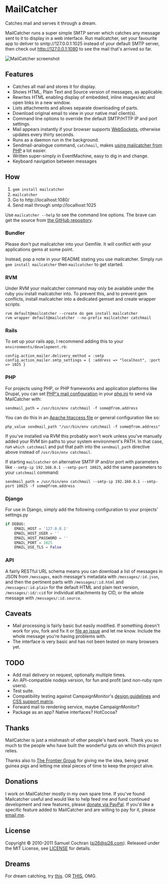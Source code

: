 # MailCatcher

Catches mail and serves it through a dream.

MailCatcher runs a super simple SMTP server which catches any message sent to it to display in a web interface. Run mailcatcher, set your favourite app to deliver to smtp://127.0.0.1:1025 instead of your default SMTP server, then check out http://127.0.0.1:1080 to see the mail that's arrived so far.

![MailCatcher screenshot](http://f.cl.ly/items/3w2T1p0F3g003b2i1F2z/Screen%20shot%202011-06-23%20at%2011.39.03%20PM.png)

## Features

* Catches all mail and stores it for display.
* Shows HTML, Plain Text and Source version of messages, as applicable.
* Rewrites HTML enabling display of embedded, inline images/etc and open links in a new window.
* Lists attachments and allows separate downloading of parts.
* Download original email to view in your native mail client(s).
* Command line options to override the default SMTP/HTTP IP and port settings.
* Mail appears instantly if your browser supports [WebSockets][websockets], otherwise updates every thirty seconds.
* Runs as a daemon run in the background.
* Sendmail-analogue command, `catchmail`, makes [using mailcatcher from PHP][withphp] a lot easier.
* Written super-simply in EventMachine, easy to dig in and change.
* Keyboard navigation between messages

## How

1. `gem install mailcatcher`
2. `mailcatcher`
3. Go to http://localhost:1080/
4. Send mail through smtp://localhost:1025

Use `mailcatcher --help` to see the command line options. The brave can get the source from [the GitHub repository][mailcatcher-github].

### Bundler

Please don't put mailcatcher into your Gemfile. It will conflict with your applications gems at some point.

Instead, pop a note in your README stating you use mailcatcher. Simply run `gem install mailcatcher` then `mailcatcher` to get started.

### RVM

Under RVM your mailcatcher command may only be available under the ruby you install mailcatcher into. To prevent this, and to prevent gem conflicts, install mailcatcher into a dedicated gemset and create wrapper scripts:

    rvm default@mailcatcher --create do gem install mailcatcher
    rvm wrapper default@mailcatcher --no-prefix mailcatcher catchmail

### Rails

To set up your rails app, I recommend adding this to your `environments/development.rb`:

    config.action_mailer.delivery_method = :smtp
    config.action_mailer.smtp_settings = { :address => "localhost", :port => 1025 }

### PHP

For projects using PHP, or PHP frameworks and application platforms like Drupal, you can set [PHP's mail configuration](http://www.php.net/manual/en/mail.configuration.php) in your [php.ini](http://www.php.net/manual/en/configuration.file.php) to send via MailCatcher with:

    sendmail_path = /usr/bin/env catchmail -f some@from.address

You can do this in an [Apache htaccess file](http://php.net/manual/en/configuration.changes.php) or general configuration like so:

    php_value sendmail_path "/usr/bin/env catchmail -f some@from.address"

If you've installed via RVM this probably won't work unless you've manually added your RVM bin paths to your system environment's PATH. In that case, run `which catchmail` and put that path into the `sendmail_path` directive above instead of `/usr/bin/env catchmail`.

If starting `mailcatcher` on alternative SMTP IP and/or port with parameters like `--smtp-ip 192.168.0.1 --smtp-port 10025`, add the same parameters to your `catchmail` command:

    sendmail_path = /usr/bin/env catchmail --smtp-ip 192.160.0.1 --smtp-port 10025 -f some@from.address

### Django

For use in Django, simply add the following configuration to your projects' settings.py

```python
if DEBUG:
    EMAIL_HOST = '127.0.0.1'
    EMAIL_HOST_USER = ''
    EMAIL_HOST_PASSWORD = ''
    EMAIL_PORT = 1025
    EMAIL_USE_TLS = False
```

### API

A fairly RESTful URL schema means you can download a list of messages in JSON from `/messages`, each message's metadata with `/messages/:id.json`, and then the pertinent parts with `/messages/:id.html` and `/messages/:id.plain` for the default HTML and plain text version, `/messages/:id/:cid` for individual attachments by CID, or the whole message with `/messages/:id.source`.

## Caveats

* Mail processing is fairly basic but easily modified. If something doesn't work for you, fork and fix it or [file an issue][mailcatcher-issues] and let me know. Include the whole message you're having problems with.
* The interface is very basic and has not been tested on many browsers yet.

## TODO

* Add mail delivery on request, optionally multiple times.
* An API-compatible nodejs version, for fun and profit (and non-ruby npm users).
* Test suite.
* Compatibility testing against CampaignMonitor's [design guidelines](http://www.campaignmonitor.com/design-guidelines/) and [CSS support matrix](http://www.campaignmonitor.com/css/).
* Forward mail to rendering service, maybe CampaignMonitor?
* Package as an app? Native interfaces? HotCocoa?

## Thanks

MailCatcher is just a mishmash of other people's hard work. Thank you so much to the people who have built the wonderful guts on which this project relies.

Thanks also to [The Frontier Group][tfg] for giving me the idea, being great guinea pigs and letting me steal pieces of time to keep the project alive.

## Donations

I work on MailCatcher mostly in my own spare time. If you've found Mailcatcher useful and would like to help feed me and fund continued development and new features, please [donate via PayPal][donate]. If you'd like a specific feature added to MailCatcher and are willing to pay for it, please [email me](mailto:sj26@sj26.com).

## License

Copyright © 2010-2011 Samuel Cochran (sj26@sj26.com). Released under the MIT License, see [LICENSE][license] for details.

## Dreams

For dream catching, try [this](http://goo.gl/kgbh). OR [THIS](http://www.nyanicorn.com), OMG.

  [donate]: https://www.paypal.com/cgi-bin/webscr?cmd=_s-xclick&hosted_button_id=522WUPLRWUSKE
  [license]: https://github.com/sj26/mailcatcher/blob/master/LICENSE
  [mailcatcher-github]: https://github.com/sj26/mailcatcher
  [mailcatcher-issues]: https://github.com/sj26/mailcatcher/issues
  [tfg]: http://www.thefrontiergroup.com.au
  [websockets]: http://www.whatwg.org/specs/web-socket-protocol/
  [withphp]: http://webschuur.com/publications/blogs/2011-05-29-catchmail_for_drupal_and_other_phpapplications_the_simple_version
